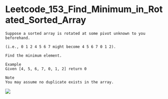 # Leetcode_153_Find_Minimum_in_Rotated_Sorted_Array

```
Suppose a sorted array is rotated at some pivot unknown to you beforehand.

(i.e., 0 1 2 4 5 6 7 might become 4 5 6 7 0 1 2).

Find the minimum element.

Example
Given [4, 5, 6, 7, 0, 1, 2] return 0

Note
You may assume no duplicate exists in the array.
```
![](https://raw.githubusercontent.com/billryan/algorithm-exercise/master/shared-files/images/rotated_array.png)